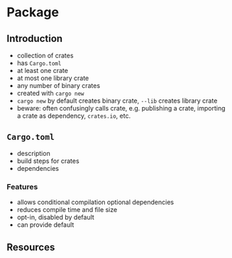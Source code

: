 # Package



## Introduction

- collection of crates
- has `Cargo.toml`
- at least one crate
- at most one library crate
- any number of binary crates
- created with `cargo new`
- `cargo new` by default creates binary crate, `--lib` creates library crate
- beware: often confusingly calls crate, e.g. publishing a crate, importing a crate as dependency, `crates.io`, etc.



## `Cargo.toml`

- description
- build steps for crates
- dependencies

### Features

- allows conditional compilation optional dependencies
- reduces compile time and file size
- opt-in, disabled by default
- can provide default



## Resources
